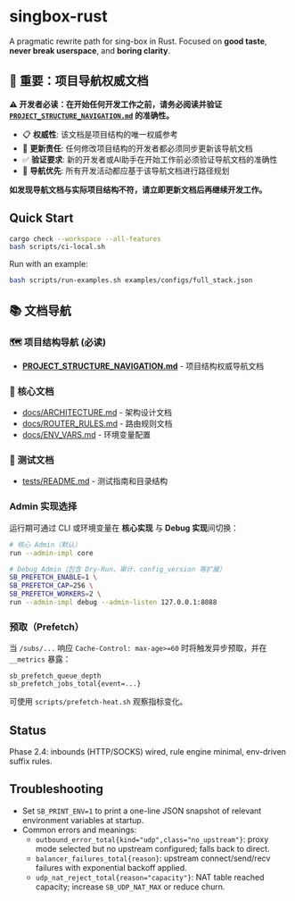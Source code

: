 # singbox-rust

A pragmatic rewrite path for sing-box in Rust. Focused on **good taste**, **never break userspace**, and **boring clarity**.

## 🚨 重要：项目导航权威文档

**⚠️ 开发者必读：在开始任何开发工作之前，请务必阅读并验证 [`PROJECT_STRUCTURE_NAVIGATION.md`](./PROJECT_STRUCTURE_NAVIGATION.md) 的准确性。**

- 📋 **权威性**: 该文档是项目结构的唯一权威参考
- 🔄 **更新责任**: 任何修改项目结构的开发者都必须同步更新该导航文档
- ✅ **验证要求**: 新的开发者或AI助手在开始工作前必须验证导航文档的准确性
- 📍 **导航优先**: 所有开发活动都应基于该导航文档进行路径规划

**如发现导航文档与实际项目结构不符，请立即更新文档后再继续开发工作。**

## Quick Start

```bash
cargo check --workspace --all-features
bash scripts/ci-local.sh
```

Run with an example:

```bash
bash scripts/run-examples.sh examples/configs/full_stack.json
```

## 📚 文档导航

### 🗺️ 项目结构导航 (必读)
- **[PROJECT_STRUCTURE_NAVIGATION.md](./PROJECT_STRUCTURE_NAVIGATION.md)** - 项目结构权威导航文档

### 📖 核心文档
- [docs/ARCHITECTURE.md](docs/ARCHITECTURE.md) - 架构设计文档
- [docs/ROUTER_RULES.md](docs/ROUTER_RULES.md) - 路由规则文档
- [docs/ENV_VARS.md](docs/ENV_VARS.md) - 环境变量配置

### 🧪 测试文档
- [tests/README.md](tests/README.md) - 测试指南和目录结构

### Admin 实现选择
运行期可通过 CLI 或环境变量在 **核心实现** 与 **Debug 实现**间切换：

```bash
# 核心 Admin（默认）
run --admin-impl core

# Debug Admin（包含 Dry-Run、审计、config_version 等扩展）
SB_PREFETCH_ENABLE=1 \
SB_PREFETCH_CAP=256 \
SB_PREFETCH_WORKERS=2 \
run --admin-impl debug --admin-listen 127.0.0.1:8088
```

### 预取（Prefetch）
当 `/subs/...` 响应 `Cache-Control: max-age>=60` 时将触发异步预取，并在 `__metrics` 暴露：
```
sb_prefetch_queue_depth
sb_prefetch_jobs_total{event=...}
```
可使用 `scripts/prefetch-heat.sh` 观察指标变化。

## Status

Phase 2.4: inbounds (HTTP/SOCKS) wired, rule engine minimal, env-driven suffix rules.
## Troubleshooting

- Set `SB_PRINT_ENV=1` to print a one-line JSON snapshot of relevant environment variables at startup.
- Common errors and meanings:
  - `outbound_error_total{kind="udp",class="no_upstream"}`: proxy mode selected but no upstream configured; falls back to direct.
  - `balancer_failures_total{reason}`: upstream connect/send/recv failures with exponential backoff applied.
  - `udp_nat_reject_total{reason="capacity"}`: NAT table reached capacity; increase `SB_UDP_NAT_MAX` or reduce churn.
